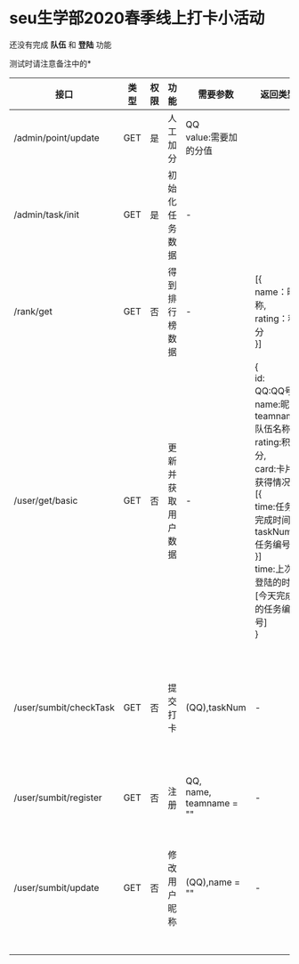 # seu生学部2020春季线上打卡小活动 

还没有完成 **队伍** 和 **登陆** 功能

测试时请注意备注中的\*



 接口| 类型| 权限 | 功能 | 需要参数 |返回类型|备注
 -|-|-|-|-| -| -
 /admin/point/update |GET|是|人工加分|QQ<br />value:需要加的分值||-
 /admin/task/init |GET|是|初始化任务数据|-||-
 /rank/get |GET|否|得到排行榜数据|-|[{<br />name：昵称,<br />rating：积分<br />}]|-
 /user/get/basic |GET|否|更新并获取用户数据|-|{<br />id:<br />QQ:QQ号, <br />name:昵称,<br />teamname:队伍名称,<br />rating:积分,<br />card:卡片获得情况,<br />[{<br />time:任务完成时间<br />taskNum:任务编号<br />}]<br />time:上次登陆的时间<br />[今天完成的任务编号]<br />}|-
 /user/sumbit/checkTask |GET|否|提交打卡|(QQ),taskNum|-|\*需要额外添加QQ参数
 /user/sumbit/register |GET|否|注册|QQ,<br />name, <br />teamname = ""|-|-
 /user/sumbit/update |GET|否|修改用户昵称|(QQ),name = ""|-|\*需要额外添加QQ参数

 

